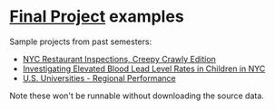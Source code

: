 # [Final Project](../final_project.md) examples

Sample projects from past semesters:

- [NYC Restaurant Inspections, Creepy Crawly Edition](creepy_crawly.ipynb)
- [Investigating Elevated Blood Lead Level Rates in Children in NYC](lead.ipynb)
- [U.S. Universities - Regional Performance](universities.ipynb)

Note these won't be runnable without downloading the source data.
